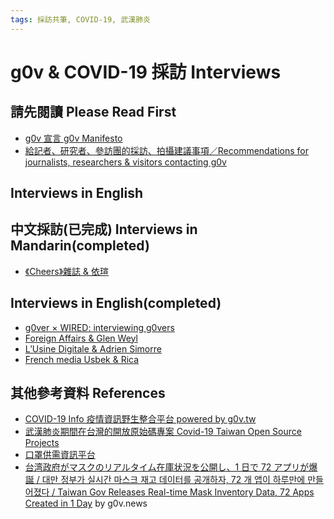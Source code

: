 ```yaml
---
tags: 採訪共筆, COVID-19, 武漢肺炎
---
```

g0v & COVID-19 採訪 Interviews
===

請先閱讀 Please Read First
---
- [g0v 宣言 g0v Manifesto](https://g0v.tw/manifesto/)
- [給記者、研究者、參訪團的採訪、拍攝建議事項／Recommendations for journalists, researchers & visitors contacting g0v](/@chihao/HyzE3uY9X)

Interviews in English
---

中文採訪(已完成) Interviews in Mandarin(completed)
---
- [《Cheers》雜誌 & 依瑄](https://g0v.hackmd.io/@9D_9AGU-TECX8fLHpmeroQ/S12fWD1II)

Interviews in English(completed)
---
- [g0ver × WIRED: interviewing g0vers](/WNGkzWvTSs6CGck2jr_fdA)
- [Foreign Affairs & Glen Weyl](https://hackmd.io/-m-WjkzJQl6tLvADMCWtcw)
- [L’Usine Digitale & Adrien Simorre](https://g0v.hackmd.io/s/rkeIyv1LI)
- [French media Usbek & Rica](/@hVJQrC8DSzOzwKuIUfmceA/HJG8BYkw8)

其他參考資料 References
---
- [COVID-19 Info 疫情資訊野生整合平台 powered by g0v.tw](https://g0v.hackmd.io/@yitzu/covid-19/)
- [武漢肺炎期間在台灣的開放原始碼專案 Covid-19 Taiwan Open Source Projects](/PfCaezKfQM6DFikFJORjGQ)
- [口罩供需資訊平台](https://g0v.hackmd.io/@kiang/mask-info)
- [台湾政府がマスクのリアルタイム在庫状況を公開し、1 日で 72 アプリが爆誕 / 대만 정부가 실시간 마스크 재고 데이터를 공개하자, 72 개 앱이 하루만에 만들어졌다 / Taiwan Gov Releases Real-time Mask Inventory Data, 72 Apps Created in 1 Day](https://g0v.news/facing-the-coronavirus-1-3e7fc4680ba7) by g0v.news